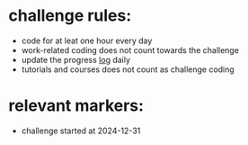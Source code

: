 # challenge rules: 
- code for at leat one hour every day
- work-related coding does not count towards the challenge
- update the progress [log](./log.md) daily
- tutorials and courses does not count as challenge coding


# relevant markers:
- challenge started at 2024-12-31
